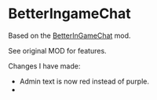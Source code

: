 # BetterIngameChat

Based on the [BetterInGameChat](https://github.com/FlashHit/BetterIngameChat) mod.

See original MOD for features.

Changes I have made:

- Admin text is now red instead of purple.
- 
